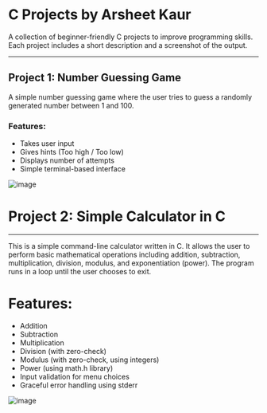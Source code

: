 # C Projects by Arsheet Kaur

A collection of beginner-friendly C projects to improve programming skills. Each project includes a short description and a screenshot of the output.

---

## Project 1: Number Guessing Game

A simple number guessing game where the user tries to guess a randomly generated number between 1 and 100.

### Features:
- Takes user input
- Gives hints (Too high / Too low)
- Displays number of attempts
- Simple terminal-based interface


![image](https://github.com/user-attachments/assets/09647e77-8198-4230-add2-5b8a9b6c8c62)


# Project 2: Simple Calculator in C

---

This is a simple command-line calculator written in C. It allows the user to perform basic mathematical operations including addition, subtraction, multiplication, division, modulus, and exponentiation (power). The program runs in a loop until the user chooses to exit.

# Features:
- Addition
- Subtraction
- Multiplication
- Division (with zero-check)
- Modulus (with zero-check, using integers)
- Power (using math.h library)
- Input validation for menu choices
- Graceful error handling using stderr
  
![image](https://github.com/user-attachments/assets/b8d5cb8d-5a32-4901-9b10-e4f5062fcaca)

